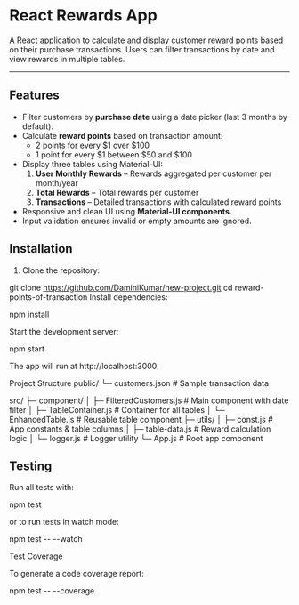 # React Rewards App

A React application to calculate and display customer reward points based on their purchase transactions. Users can filter transactions by date and view rewards in multiple tables.

---

## Features

- Filter customers by **purchase date** using a date picker (last 3 months by default).
- Calculate **reward points** based on transaction amount:
  - 2 points for every $1 over $100
  - 1 point for every $1 between $50 and $100
- Display three tables using Material-UI:
  1. **User Monthly Rewards** – Rewards aggregated per customer per month/year
  2. **Total Rewards** – Total rewards per customer
  3. **Transactions** – Detailed transactions with calculated reward points
- Responsive and clean UI using **Material-UI components**.
- Input validation ensures invalid or empty amounts are ignored.

## Installation

1. Clone the repository:

git clone https://github.com/DaminiKumar/new-project.git
cd reward-points-of-transaction
Install dependencies:

npm install

Start the development server:

npm start

The app will run at http://localhost:3000.

Project Structure
public/
└─ customers.json # Sample transaction data

src/
├─ component/
│ ├─ FilteredCustomers.js # Main component with date filter
│ ├─ TableContainer.js # Container for all tables
│ └─ EnhancedTable.js # Reusable table component
├─ utils/
│ ├─ const.js # App constants & table columns
│ ├─ table-data.js # Reward calculation logic
│ └─ logger.js # Logger utility
└─ App.js # Root app component

## Testing

Run all tests with:

npm test

or to run tests in watch mode:

npm test -- --watch

Test Coverage

To generate a code coverage report:

npm test -- --coverage
